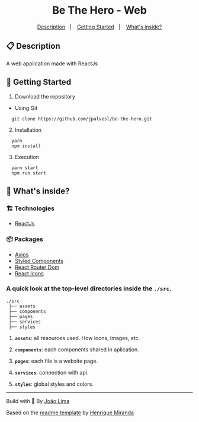 <h1 align="center">
  Be The Hero - Web
</h1>

<!-- summary -->
<p align="center">
  <a href="#clipboard-description">Description</a>&nbsp;&nbsp;&nbsp;|&nbsp;&nbsp;&nbsp;
  <a href="#rocket-getting-started">Getting Started</a>&nbsp;&nbsp;&nbsp;|&nbsp;&nbsp;&nbsp;
  <a href="#-whats-inside">What's inside?</a>
</p>


## :clipboard: Description
A web application made with ReactJs

## :rocket: Getting Started

1. Download the repository

  - Using Git
```shell
  git clone https://github.com/jpalvesl/be-the-hero.git
```

2. Installation
```shell
  yarn
  npm install
```

3. Execution
```shell
  yarn start
  npm run start
```


## 🧐 What's inside?

### :building_construction: Technologies
- [ReactJs](https://pt-br.reactjs.org/)
  

### :package: Packages
- [Axios](https://github.com/axios/axios)
- [Styled Components](https://github.com/styled-components/styled-components)
- [React Router Dom](https://github.com/ReactTraining/react-router)
- [React Icons](https://github.com/react-icons/react-icons)

### A quick look at the top-level directories inside the `./src`.

    ./src
     ├── assets
     ├── components
     ├── pages
     ├── services
     ├── styles

1.  **`assets`**: all resources used. How icons, images, etc.

2.  **`components`**: each components shared in aplication.

3.  **`pages`**: each file is a website page.
   
4.  **`services`**: connection with api.

5.  **`styles`**: global styles and colors.


---

Build with 💙 By [João Lima](https://github.com/jpalvesl)

Based on the [readme template](https://gist.github.com/henry-ns/a00234378353d9ca43e1bfe043202192) by [Henrique Miranda](http://thehenry.dev/)